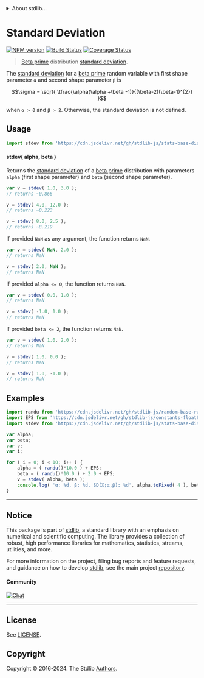 <!--

@license Apache-2.0

Copyright (c) 2018 The Stdlib Authors.

Licensed under the Apache License, Version 2.0 (the "License");
you may not use this file except in compliance with the License.
You may obtain a copy of the License at

   http://www.apache.org/licenses/LICENSE-2.0

Unless required by applicable law or agreed to in writing, software
distributed under the License is distributed on an "AS IS" BASIS,
WITHOUT WARRANTIES OR CONDITIONS OF ANY KIND, either express or implied.
See the License for the specific language governing permissions and
limitations under the License.

-->


<details>
  <summary>
    About stdlib...
  </summary>
  <p>We believe in a future in which the web is a preferred environment for numerical computation. To help realize this future, we've built stdlib. stdlib is a standard library, with an emphasis on numerical and scientific computation, written in JavaScript (and C) for execution in browsers and in Node.js.</p>
  <p>The library is fully decomposable, being architected in such a way that you can swap out and mix and match APIs and functionality to cater to your exact preferences and use cases.</p>
  <p>When you use stdlib, you can be absolutely certain that you are using the most thorough, rigorous, well-written, studied, documented, tested, measured, and high-quality code out there.</p>
  <p>To join us in bringing numerical computing to the web, get started by checking us out on <a href="https://github.com/stdlib-js/stdlib">GitHub</a>, and please consider <a href="https://opencollective.com/stdlib">financially supporting stdlib</a>. We greatly appreciate your continued support!</p>
</details>

# Standard Deviation

[![NPM version][npm-image]][npm-url] [![Build Status][test-image]][test-url] [![Coverage Status][coverage-image]][coverage-url] <!-- [![dependencies][dependencies-image]][dependencies-url] -->

> [Beta prime][betaprime-distribution] distribution [standard deviation][stdev].

<!-- Section to include introductory text. Make sure to keep an empty line after the intro `section` element and another before the `/section` close. -->

<section class="intro">

The [standard deviation][stdev] for a [beta prime][betaprime-distribution] random variable with first shape parameter `α` and second shape parameter `β` is

<!-- <equation class="equation" label="eq:betaprime_stdev" align="center" raw="\sigma = \sqrt{ \tfrac{\alpha(\alpha +\beta -1)}{(\beta-2)(\beta-1)^{2}} }" alt="Standard deviation for a beta prime distribution."> -->

```math
\sigma = \sqrt{ \tfrac{\alpha(\alpha +\beta -1)}{(\beta-2)(\beta-1)^{2}} }
```

<!-- <div class="equation" align="center" data-raw-text="\sigma = \sqrt{ \tfrac{\alpha(\alpha +\beta -1)}{(\beta-2)(\beta-1)^{2}} }" data-equation="eq:betaprime_stdev">
    <img src="https://cdn.jsdelivr.net/gh/stdlib-js/stdlib@51534079fef45e990850102147e8945fb023d1d0/lib/node_modules/@stdlib/stats/base/dists/betaprime/stdev/docs/img/equation_betaprime_stdev.svg" alt="Standard deviation for a beta prime distribution.">
    <br>
</div> -->

<!-- </equation> -->

when `α > 0` and `β > 2`. Otherwise, the standard deviation is not defined.

</section>

<!-- /.intro -->

<!-- Package usage documentation. -->



<section class="usage">

## Usage

```javascript
import stdev from 'https://cdn.jsdelivr.net/gh/stdlib-js/stats-base-dists-betaprime-stdev@deno/mod.js';
```

#### stdev( alpha, beta )

Returns the [standard deviation][stdev] of a [beta prime][betaprime-distribution] distribution with parameters `alpha` (first shape parameter) and `beta` (second shape parameter).

```javascript
var v = stdev( 1.0, 3.0 );
// returns ~0.866

v = stdev( 4.0, 12.0 );
// returns ~0.223

v = stdev( 8.0, 2.5 );
// returns ~8.219
```

If provided `NaN` as any argument, the function returns `NaN`.

```javascript
var v = stdev( NaN, 2.0 );
// returns NaN

v = stdev( 2.0, NaN );
// returns NaN
```

If provided `alpha <= 0`, the function returns `NaN`.

```javascript
var v = stdev( 0.0, 1.0 );
// returns NaN

v = stdev( -1.0, 1.0 );
// returns NaN
```

If provided `beta <= 2`, the function returns `NaN`.

```javascript
var v = stdev( 1.0, 2.0 );
// returns NaN

v = stdev( 1.0, 0.0 );
// returns NaN

v = stdev( 1.0, -1.0 );
// returns NaN
```

</section>

<!-- /.usage -->

<!-- Package usage notes. Make sure to keep an empty line after the `section` element and another before the `/section` close. -->

<section class="notes">

</section>

<!-- /.notes -->

<!-- Package usage examples. -->

<section class="examples">

## Examples

<!-- eslint no-undef: "error" -->

```javascript
import randu from 'https://cdn.jsdelivr.net/gh/stdlib-js/random-base-randu@deno/mod.js';
import EPS from 'https://cdn.jsdelivr.net/gh/stdlib-js/constants-float64-eps@deno/mod.js';
import stdev from 'https://cdn.jsdelivr.net/gh/stdlib-js/stats-base-dists-betaprime-stdev@deno/mod.js';

var alpha;
var beta;
var v;
var i;

for ( i = 0; i < 10; i++ ) {
    alpha = ( randu()*10.0 ) + EPS;
    beta = ( randu()*10.0 ) + 2.0 + EPS;
    v = stdev( alpha, beta );
    console.log( 'α: %d, β: %d, SD(X;α,β): %d', alpha.toFixed( 4 ), beta.toFixed( 4 ), v.toFixed( 4 ) );
}
```

</section>

<!-- /.examples -->

<!-- C interface documentation. -->



<!-- Section to include cited references. If references are included, add a horizontal rule *before* the section. Make sure to keep an empty line after the `section` element and another before the `/section` close. -->

<section class="references">

</section>

<!-- /.references -->

<!-- Section for related `stdlib` packages. Do not manually edit this section, as it is automatically populated. -->

<section class="related">

</section>

<!-- /.related -->

<!-- Section for all links. Make sure to keep an empty line after the `section` element and another before the `/section` close. -->


<section class="main-repo" >

* * *

## Notice

This package is part of [stdlib][stdlib], a standard library with an emphasis on numerical and scientific computing. The library provides a collection of robust, high performance libraries for mathematics, statistics, streams, utilities, and more.

For more information on the project, filing bug reports and feature requests, and guidance on how to develop [stdlib][stdlib], see the main project [repository][stdlib].

#### Community

[![Chat][chat-image]][chat-url]

---

## License

See [LICENSE][stdlib-license].


## Copyright

Copyright &copy; 2016-2024. The Stdlib [Authors][stdlib-authors].

</section>

<!-- /.stdlib -->

<!-- Section for all links. Make sure to keep an empty line after the `section` element and another before the `/section` close. -->

<section class="links">

[npm-image]: http://img.shields.io/npm/v/@stdlib/stats-base-dists-betaprime-stdev.svg
[npm-url]: https://npmjs.org/package/@stdlib/stats-base-dists-betaprime-stdev

[test-image]: https://github.com/stdlib-js/stats-base-dists-betaprime-stdev/actions/workflows/test.yml/badge.svg?branch=main
[test-url]: https://github.com/stdlib-js/stats-base-dists-betaprime-stdev/actions/workflows/test.yml?query=branch:main

[coverage-image]: https://img.shields.io/codecov/c/github/stdlib-js/stats-base-dists-betaprime-stdev/main.svg
[coverage-url]: https://codecov.io/github/stdlib-js/stats-base-dists-betaprime-stdev?branch=main

<!--

[dependencies-image]: https://img.shields.io/david/stdlib-js/stats-base-dists-betaprime-stdev.svg
[dependencies-url]: https://david-dm.org/stdlib-js/stats-base-dists-betaprime-stdev/main

-->

[chat-image]: https://img.shields.io/gitter/room/stdlib-js/stdlib.svg
[chat-url]: https://app.gitter.im/#/room/#stdlib-js_stdlib:gitter.im

[stdlib]: https://github.com/stdlib-js/stdlib

[stdlib-authors]: https://github.com/stdlib-js/stdlib/graphs/contributors

[umd]: https://github.com/umdjs/umd
[es-module]: https://developer.mozilla.org/en-US/docs/Web/JavaScript/Guide/Modules

[deno-url]: https://github.com/stdlib-js/stats-base-dists-betaprime-stdev/tree/deno
[deno-readme]: https://github.com/stdlib-js/stats-base-dists-betaprime-stdev/blob/deno/README.md
[umd-url]: https://github.com/stdlib-js/stats-base-dists-betaprime-stdev/tree/umd
[umd-readme]: https://github.com/stdlib-js/stats-base-dists-betaprime-stdev/blob/umd/README.md
[esm-url]: https://github.com/stdlib-js/stats-base-dists-betaprime-stdev/tree/esm
[esm-readme]: https://github.com/stdlib-js/stats-base-dists-betaprime-stdev/blob/esm/README.md
[branches-url]: https://github.com/stdlib-js/stats-base-dists-betaprime-stdev/blob/main/branches.md

[stdlib-license]: https://raw.githubusercontent.com/stdlib-js/stats-base-dists-betaprime-stdev/main/LICENSE

[betaprime-distribution]: https://en.wikipedia.org/wiki/Beta_prime_distribution

[stdev]: https://en.wikipedia.org/wiki/Standard_deviation

</section>

<!-- /.links -->
